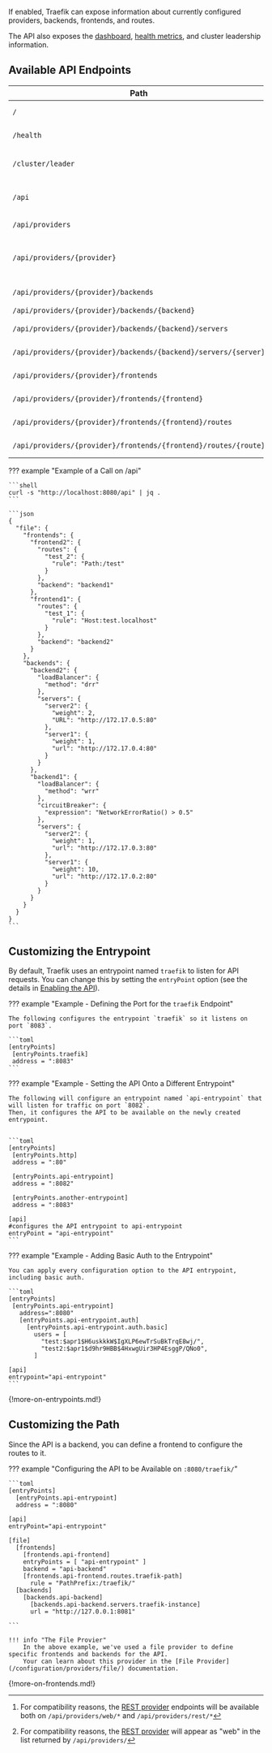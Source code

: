 If enabled, Traefik can expose information about currently configured providers, backends, frontends, and routes.

The API also exposes the [dashboard](/configuration/dashboard/), [health metrics](/advanced/health/), and cluster leadership information.

## Available API Endpoints

| Path                                                            | Method           | Description                               |
|-----------------------------------------------------------------|------------------|-------------------------------------------|
| `/`                                                             |     `GET`        | [The dashboard](/configuration/dashboard) |
| `/health`                                                       |     `GET`        | [Health Metrics](/advanced/health/)       |
| `/cluster/leader`                                               |     `GET`        | JSON leader true/false response           |
| `/api`                                                          |     `GET`        | Configuration for all providers           |
| `/api/providers`                                                |     `GET`        | Providers list [^1]                       |
| `/api/providers/{provider}`                                     |     `GET`, `PUT` | Get information on the given provider [^2]|
| `/api/providers/{provider}/backends`                            |     `GET`        | List backends                             |
| `/api/providers/{provider}/backends/{backend}`                  |     `GET`        | Get backend                               |
| `/api/providers/{provider}/backends/{backend}/servers`          |     `GET`        | List servers in backend                   |
| `/api/providers/{provider}/backends/{backend}/servers/{server}` |     `GET`        | Get a server in a backend                 |
| `/api/providers/{provider}/frontends`                           |     `GET`        | List frontends                            |
| `/api/providers/{provider}/frontends/{frontend}`                |     `GET`        | Get a frontend                            |
| `/api/providers/{provider}/frontends/{frontend}/routes`         |     `GET`        | List routes in a frontend                 |
| `/api/providers/{provider}/frontends/{frontend}/routes/{route}` |     `GET`        | Get a route in a frontend                 |


??? example "Example of a Call on /api"

    ```shell
    curl -s "http://localhost:8080/api" | jq .
    ```
    
    ```json
    {
      "file": {
        "frontends": {
          "frontend2": {
            "routes": {
              "test_2": {
                "rule": "Path:/test"
              }
            },
            "backend": "backend1"
          },
          "frontend1": {
            "routes": {
              "test_1": {
                "rule": "Host:test.localhost"
              }
            },
            "backend": "backend2"
          }
        },
        "backends": {
          "backend2": {
            "loadBalancer": {
              "method": "drr"
            },
            "servers": {
              "server2": {
                "weight": 2,
                "URL": "http://172.17.0.5:80"
              },
              "server1": {
                "weight": 1,
                "url": "http://172.17.0.4:80"
              }
            }
          },
          "backend1": {
            "loadBalancer": {
              "method": "wrr"
            },
            "circuitBreaker": {
              "expression": "NetworkErrorRatio() > 0.5"
            },
            "servers": {
              "server2": {
                "weight": 1,
                "url": "http://172.17.0.3:80"
              },
              "server1": {
                "weight": 10,
                "url": "http://172.17.0.2:80"
              }
            }
          }
        }
      }
    }
    ```

## Customizing the Entrypoint

By default, Traefik uses an entrypoint named `traefik` to listen for API requests. 
You can change this by setting the `entryPoint` option (see the details in [Enabling the API](#enabling-the-api)).

??? example "Example - Defining the Port for the `traefik` Endpoint"

    The following configures the entrypoint `traefik` so it listens on port `8083`.
    
    ```toml
    [entryPoints]
     [entryPoints.traefik]
     address = ":8083"
    ```

??? example "Example - Setting the API Onto a Different Entrypoint"

    The following will configure an entrypoint named `api-entrypoint` that will listen for traffic on port `8082`.
    Then, it configures the API to be available on the newly created entrypoint.
    
    
    ```toml
    [entryPoints]
     [entryPoints.http]
     address = ":80"
    
     [entryPoints.api-entrypoint]
     address = ":8082"
    
     [entryPoints.another-entrypoint]
     address = ":8083"
        
    [api]
    #configures the API entrypoint to api-entrypoint
    entryPoint = "api-entrypoint"
    ```
    
??? example "Example - Adding Basic Auth to the Entrypoint"
    
    You can apply every configuration option to the API entrypoint, including basic auth.
    
    ```toml    
    [entryPoints]
     [entryPoints.api-entrypoint]
       address=":8080"
       [entryPoints.api-entrypoint.auth]
         [entryPoints.api-entrypoint.auth.basic]
           users = [
             "test:$apr1$H6uskkkW$IgXLP6ewTrSuBkTrqE8wj/",
             "test2:$apr1$d9hr9HBB$4HxwgUir3HP4EsggP/QNo0",
           ]
    
    [api]
    entrypoint="api-entrypoint"
    ```

{!more-on-entrypoints.md!}

## Customizing the Path

Since the API is a backend, you can define a frontend to configure the routes to it.  

??? example "Configuring the API to be Available on `:8080/traefik/`"

    ```toml
    [entryPoints]
      [entryPoints.api-entrypoint]
      address = ":8080"
    
    [api]
    entryPoint="api-entrypoint"
    
    [file]
      [frontends]
        [frontends.api-frontend]
        entryPoints = [ "api-entrypoint" ] 
        backend = "api-backend"
        [frontends.api-frontend.routes.traefik-path]
          rule = "PathPrefix:/traefik/"
      [backends]
        [backends.api-backend]
          [backends.api-backend.servers.traefik-instance]
          url = "http://127.0.0.1:8081"
    
    ```
    
    !!! info "The File Provier"
        In the above example, we've used a file provider to define specific frontends and backends for the API.
        Your can learn about this provider in the [File Provider](/configuration/providers/file/) documentation.


{!more-on-frontends.md!}

[^1]: For compatibility reasons, the [REST provider](/configuration/providers/rest/) endpoints will be available both on `/api/providers/web/*` and `/api/providers/rest/*` 

[^2]: For compatibility reasons, the [REST provider](/configuration/providers/rest/) will appear as "web" in the list returned by `/api/providers/`